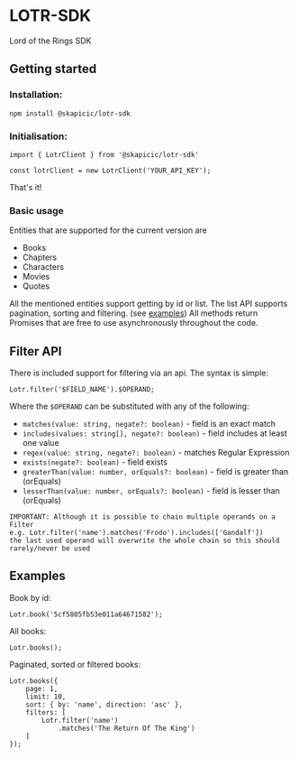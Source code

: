 # LOTR-SDK
Lord of the Rings SDK

## Getting started

### Installation:
`npm install @skapicic/lotr-sdk`

### Initialisation:
```
import { LotrClient } from '@skapicic/lotr-sdk'

const lotrClient = new LotrClient('YOUR_API_KEY');
```

That's it!

### Basic usage

Entities that are supported for the current version are

* Books
* Chapters
* Characters
* Movies
* Quotes

All the mentioned entities support getting by id or list.
The list API supports pagination, sorting and filtering. (see [examples](#examples))
All methods return Promises that are free to use asynchronously throughout the code.

## Filter API

There is included support for filtering via an api.
The syntax is simple:
```
Lotr.filter('$FIELD_NAME').$OPERAND;
```
Where the `$OPERAND` can be substituted with any of the following:

* `matches(value: string, negate?: boolean)` - field is an exact match
* `includes(values: string[], negate?: boolean)` - field includes at least one value
* `regex(value: string, negate?: boolean)` - matches Regular Expression
* `exists(negate?: boolean)` - field exists
* `greaterThan(value: number, orEquals?: boolean)` - field is greater than (orEquals)
* `lesserThan(value: number, orEquals?: boolean)` - field is lesser than (orEquals)

```
IMPORTANT: Although it is possible to chain multiple operands on a Filter
e.g. Lotr.filter('name').matches('Frodo').includes(['Gandalf'])
the last used operand will overwrite the whole chain so this should rarely/never be used
```

## Examples
Book by id:
```
Lotr.book('5cf5805fb53e011a64671582');
```
All books:
```
Lotr.books();
```
Paginated, sorted or filtered books:
```
Lotr.books({
    page: 1,
    limit: 10, 
    sort: { by: 'name', direction: 'asc' },
    filters: [
        Lotr.filter('name')
            .matches('The Return Of The King')
    ]
});
```
